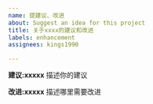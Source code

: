 ```yaml
---
name: 提建议、改进
about: Suggest an idea for this project
title: 关于xxxx的建议和改进
labels: enhancement
assignees: kings1990

---
```


**建议:xxxxx**
描述你的建议

**改进:xxxxx**
描述哪里需要改进

